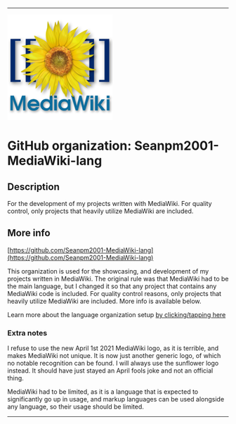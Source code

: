 
***

![MediaWiki_Sunflower.png failed to load. The file may be missing or corrupt. Check the file path for errors first.](/AdditionalInfo/1/Seanpm2001-MediaWiki-lang/MediaWiki_Sunflower.png)

# GitHub organization: Seanpm2001-MediaWiki-lang

## Description

For the development of my projects written with MediaWiki. For quality control, only projects that heavily utilize MediaWiki are included.

## More info

[https://github.com/Seanpm2001-MediaWiki-lang](https://github.com/Seanpm2001-MediaWiki-lang)

This organization is used for the showcasing, and development of my projects written in MediaWiki. The original rule was that MediaWiki had to be the main language, but I changed it so that any project that contains any MediaWiki code is included. For quality control reasons, only projects that heavily utilize MediaWiki are included. More info is available below.

Learn more about the language organization setup [by clicking/tapping here](/AdditionalInfo/LanguageOrgs/README.md)

### Extra notes

I refuse to use the new April 1st 2021 MediaWiki logo, as it is terrible, and makes MediaWiki not unique. It is now just another generic logo, of which no notable recognition can be found. I will always use the sunflower logo instead. It should have just stayed an April fools joke and not an official thing.

MediaWiki had to be limited, as it is a language that is expected to significantly go up in usage, and markup languages can be used alongside any language, so their usage should be limited.

***
